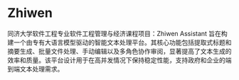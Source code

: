# Zhiwen
同济大学软件工程专业软件工程管理与经济课程项目：Zhiwen Assistant 旨在构建一个由专有大语言模型驱动的智能文本处理平台。其核心功能包括提取式标题和摘要生成、批量文件处理、手动编辑以及多角色协作审阅，显著提高了文本生成的效率和质量。该平台设计用于在高并发情况下保持稳定性能，支持政府和企业的端到端文本处理需求。
